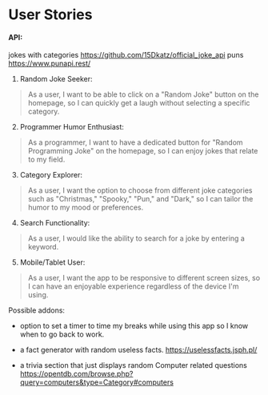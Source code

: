 # User Stories

#### API: 
<!-- jokes https://jokeapi.dev/ -->
jokes with categories https://github.com/15Dkatz/official_joke_api
puns https://www.punapi.rest/


1. Random Joke Seeker:
>As a user, I want to be able to click on a "Random Joke" button on the homepage, so I can quickly get a laugh without selecting a specific category.


2. Programmer Humor Enthusiast:
>As a programmer, I want to have a dedicated button for "Random Programming Joke" on the homepage, so I can enjoy jokes that relate to my field.


3. Category Explorer:
>As a user, I want the option to choose from different joke categories such as "Christmas," "Spooky," "Pun," and "Dark," so I can tailor the humor to my mood or preferences.


4. Search Functionality:
> As a user, I would like the ability to search for a joke by entering a keyword.


5. Mobile/Tablet User:
>As a user, I want the app to be responsive to different screen sizes, so I can have an enjoyable experience regardless of the device I'm using.


Possible addons:

- option to set a timer to time my breaks while using this app so I know when to go back to work.

- a fact generator with random useless facts.
https://uselessfacts.jsph.pl/

- a trivia section that just displays random Computer related questions
https://opentdb.com/browse.php?query=computers&type=Category#computers






